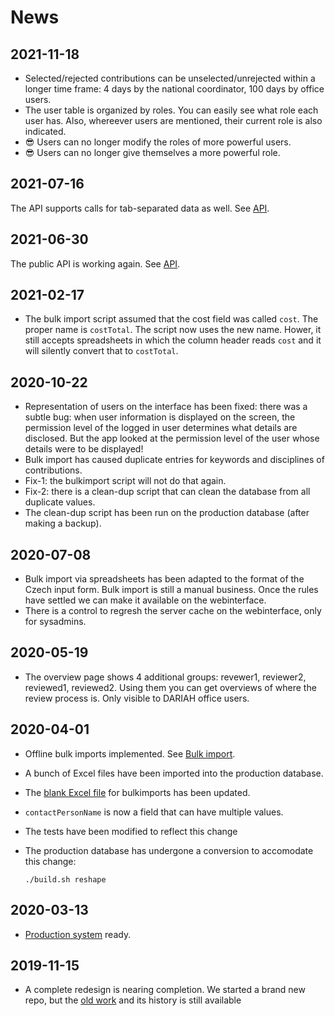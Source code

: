 # News

## 2021-11-18

*   Selected/rejected contributions can be unselected/unrejected within a longer time frame:
    4 days by the national coordinator, 100 days by office users.
*   The user table is organized by roles. You can easily see what role each user has.
    Also, whereever users are mentioned, their current role is also indicated.
*   😎 Users can no longer modify the roles of more powerful users.
*   😎 Users can no longer give themselves a more powerful role.

## 2021-07-16

The API supports calls for tab-separated data as well.
See [API](Workings/API.md).

## 2021-06-30

The public API is working again.
See [API](Workings/API.md).

## 2021-02-17

* The bulk import script assumed that the cost field was called `cost`. The proper name is
  `costTotal`.
  The script now uses the new name. Hower, it still accepts spreadsheets in which the column header
  reads `cost` and it will silently convert that to `costTotal`.

## 2020-10-22

* Representation of users on the interface has been fixed: there was a subtle bug:
  when user information is displayed on the screen, the permission level of the logged in user
  determines what details are disclosed. But the app looked at the permission level of the user
  whose details were to be displayed!
* Bulk import has caused duplicate entries for keywords and disciplines of contributions.
* Fix-1: the bulkimport script will not do that again.
* Fix-2: there is a clean-dup script that can clean the database from all duplicate values.
* The clean-dup script has been run on the production database
  (after making a backup).

## 2020-07-08

*   Bulk import via spreadsheets has been adapted to the format of the Czech
    input form. Bulk import is still a manual business. Once the rules have settled
    we can make it available on the webinterface.
*   There is a control to regresh the server cache on the webinterface, only for sysadmins.

## 2020-05-19

*   The overview page shows 4 additional groups: revewer1, reviewer2, reviewed1, reviewed2.
    Using them you can get overviews of where the review process is.
    Only visible to DARIAH office users.

## 2020-04-01

*   Offline bulk imports implemented. See [Bulk import](Workings/Bulk.md).
*   A bunch of Excel files have been imported into the production database.
*   The
    [blank Excel file]({{repBase}}/import/CCYYYYcreator@dariah.eu.xlsx)
    for bulkimports has been updated.
*   `contactPersonName` is now a field that can have multiple values.
*   The tests have been modified to reflect this change
*   The production database has undergone a conversion to accomodate this change:

    `./build.sh reshape`


## 2020-03-13

*   [Production system]({{liveBase}}) ready.

## 2019-11-15

*   A complete redesign is nearing completion.
    We started a brand new repo, but the
    [old work]({{repoHistoryUrl}})
    and its history is still available
